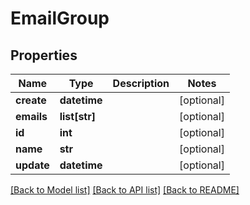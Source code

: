 # EmailGroup

## Properties
Name | Type | Description | Notes
------------ | ------------- | ------------- | -------------
**create** | **datetime** |  | [optional] 
**emails** | **list[str]** |  | [optional] 
**id** | **int** |  | [optional] 
**name** | **str** |  | [optional] 
**update** | **datetime** |  | [optional] 

[[Back to Model list]](../README.md#documentation-for-models) [[Back to API list]](../README.md#documentation-for-api-endpoints) [[Back to README]](../README.md)


